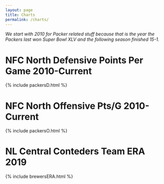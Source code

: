 ```yaml
---
layout: page
title: Charts
permalink: /charts/
---
```


*We start with 2010 for Packer related stuff because that is the year the Packers last won Super Bowl XLV and the following season finished 15-1.*

# NFC North Defensive Points Per Game 2010-Current
{% include packersD.html %}

# NFC North Offensive Pts/G 2010-Current
{% include packersO.html %}

# NL Central Conteders Team ERA 2019
{% include brewersERA.html %}